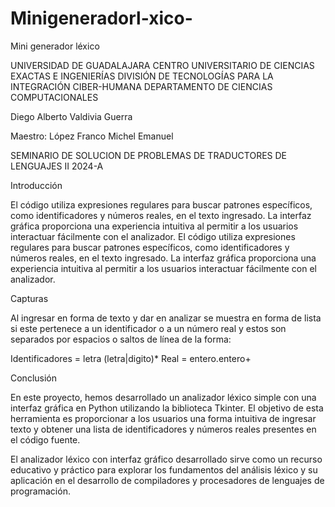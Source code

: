 # Minigeneradorl-xico-
Mini generador léxico 

UNIVERSIDAD DE GUADALAJARA
CENTRO UNIVERSITARIO DE CIENCIAS EXACTAS E INGENIERÍAS
DIVISIÓN DE TECNOLOGÍAS PARA LA INTEGRACIÓN CIBER-HUMANA
DEPARTAMENTO DE CIENCIAS COMPUTACIONALES

Diego Alberto Valdivia Guerra

Maestro: López Franco Michel Emanuel

SEMINARIO DE SOLUCION DE PROBLEMAS DE TRADUCTORES DE LENGUAJES II
2024-A
 
Introducción

El código utiliza expresiones regulares para buscar patrones específicos, como identificadores y números reales, en el texto ingresado. La interfaz gráfica proporciona una experiencia intuitiva al permitir a los usuarios interactuar fácilmente con el analizador.
El código utiliza expresiones regulares para buscar patrones específicos, como identificadores y números reales, en el texto ingresado. La interfaz gráfica proporciona una experiencia intuitiva al permitir a los usuarios interactuar fácilmente con el analizador. 

Capturas

 

Al ingresar en forma de texto y dar en analizar se muestra en forma de lista si este pertenece a un identificador o a un número real y estos son separados por espacios o saltos de línea de la forma:

Identificadores = letra (letra|digito)*
Real = entero.entero+





Conclusión

En este proyecto, hemos desarrollado un analizador léxico simple con una interfaz gráfica en Python utilizando la biblioteca Tkinter. El objetivo de esta herramienta es proporcionar a los usuarios una forma intuitiva de ingresar texto y obtener una lista de identificadores y números reales presentes en el código fuente.

El analizador léxico con interfaz gráfico desarrollado sirve como un recurso educativo y práctico para explorar los fundamentos del análisis léxico y su aplicación en el desarrollo de compiladores y procesadores de lenguajes de programación. 
